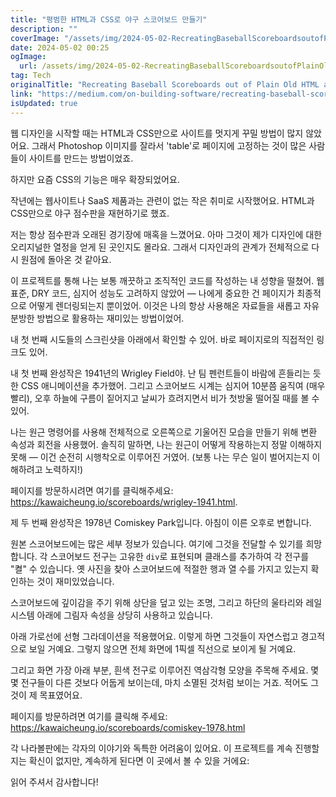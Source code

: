 ```yaml
---
title: "평범한 HTML과 CSS로 야구 스코어보드 만들기"
description: ""
coverImage: "/assets/img/2024-05-02-RecreatingBaseballScoreboardsoutofPlainOldHTMLandCSS_0.png"
date: 2024-05-02 00:25
ogImage: 
  url: /assets/img/2024-05-02-RecreatingBaseballScoreboardsoutofPlainOldHTMLandCSS_0.png
tag: Tech
originalTitle: "Recreating Baseball Scoreboards out of Plain Old HTML and CSS"
link: "https://medium.com/on-building-software/recreating-baseball-scoreboards-out-of-plain-old-html-and-css-55576f771920"
isUpdated: true
---
```





웹 디자인을 시작할 때는 HTML과 CSS만으로 사이트를 멋지게 꾸밀 방법이 많지 않았어요. 그래서 Photoshop 이미지를 잘라서 'table'로 페이지에 고정하는 것이 많은 사람들이 사이트를 만드는 방법이었죠.

하지만 요즘 CSS의 기능은 매우 확장되었어요.

작년에는 웹사이트나 SaaS 제품과는 관련이 없는 작은 취미로 시작했어요. HTML과 CSS만으로 야구 점수판을 재현하기로 했죠.

저는 항상 점수판과 오래된 경기장에 매혹을 느꼈어요. 아마 그것이 제가 디자인에 대한 오리지널한 열정을 얻게 된 곳인지도 몰라요. 그래서 디자인과의 관계가 전체적으로 다시 원점에 돌아온 것 같아요.

<div class="content-ad"></div>

이 프로젝트를 통해 나는 보통 깨끗하고 조직적인 코드를 작성하는 내 성향을 떨쳤어. 웹 표준, DRY 코드, 심지어 성능도 고려하지 않았어 — 나에게 중요한 건 페이지가 최종적으로 어떻게 렌더링되는지 뿐이었어. 이것은 나의 항상 사용해온 자료들을 새롭고 자유분방한 방법으로 활용하는 재미있는 방법이었어.

내 첫 번째 시도들의 스크린샷을 아래에서 확인할 수 있어. 바로 페이지로의 직접적인 링크도 있어.

내 첫 번째 완성작은 1941년의 Wrigley Field야. 난 팀 펜런트들이 바람에 흔들리는 듯한 CSS 애니메이션을 추가했어. 그리고 스코어보드 시계는 심지어 10분쯤 움직여 (매우 빨리), 오후 하늘에 구름이 짙어지고 날씨가 흐려지면서 비가 첫방울 떨어질 때를 볼 수 있어.

나는 원근 명령어를 사용해 전체적으로 오른쪽으로 기울어진 모습을 만들기 위해 변환 속성과 회전을 사용했어. 솔직히 말하면, 나는 원근이 어떻게 작용하는지 정말 이해하지 못해 — 이건 순전히 시행착오로 이루어진 거였어. (보통 나는 무슨 일이 벌어지는지 이해하려고 노력하지!)

<div class="content-ad"></div>

페이지를 방문하시려면 여기를 클릭해주세요: https://kawaicheung.io/scoreboards/wrigley-1941.html.

제 두 번째 완성작은 1978년 Comiskey Park입니다. 아침이 이른 오후로 변합니다.

원본 스코어보드에는 많은 세부 정보가 있습니다. 여기에 그것을 전달할 수 있기를 희망합니다. 각 스코어보드 전구는 고유한 `div`로 표현되며 클래스를 추가하여 각 전구를 "켤" 수 있습니다. 옛 사진을 찾아 스코어보드에 적절한 행과 열 수를 가지고 있는지 확인하는 것이 재미있었습니다.

스코어보드에 깊이감을 주기 위해 상단을 덮고 있는 조명, 그리고 하단의 울타리와 레일 시스템 아래에 그림자 속성을 상당히 사용하고 있습니다.

<div class="content-ad"></div>

아래 가로선에 선형 그라데이션을 적용했어요. 이렇게 하면 그것들이 자연스럽고 경고적으로 보일 거예요. 그렇지 않으면 전체 화면에 1픽셀 직선으로 보이게 될 거예요.

그리고 화면 가장 아래 부분, 흰색 전구로 이루어진 역삼각형 모양을 주목해 주세요. 몇몇 전구들이 다른 것보다 어둡게 보이는데, 마치 소멸된 것처럼 보이는 거죠. 적어도 그것이 제 목표였어요.

페이지를 방문하려면 여기를 클릭해 주세요: https://kawaicheung.io/scoreboards/comiskey-1978.html

각 나라볼판에는 각자의 이야기와 독특한 어려움이 있어요. 이 프로젝트를 계속 진행할지는 확신이 없지만, 계속하게 된다면 이 곳에서 볼 수 있을 거에요:

<div class="content-ad"></div>

읽어 주셔서 감사합니다!